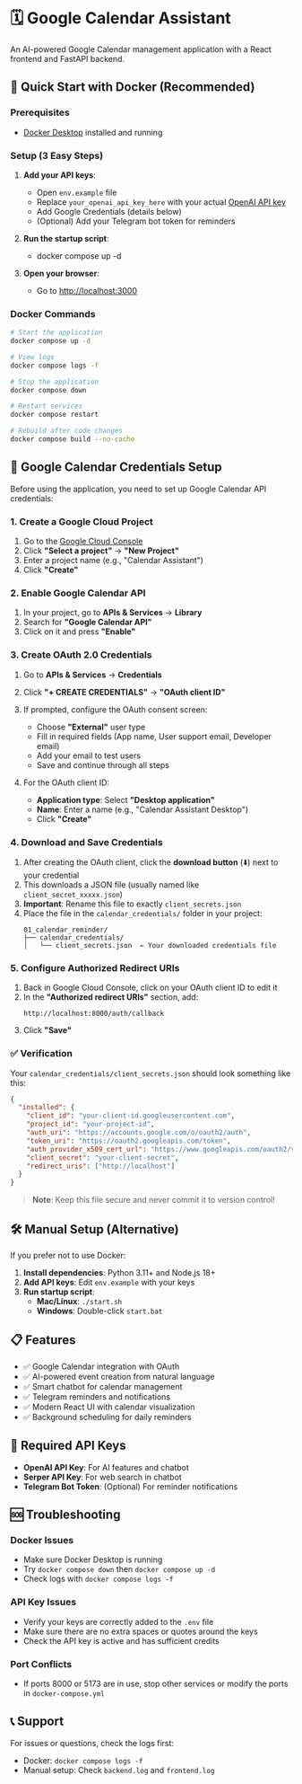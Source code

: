 # 🗓️ Google Calendar Assistant

An AI-powered Google Calendar management application with a React frontend and FastAPI backend.

## 🚀 Quick Start with Docker (Recommended)

### Prerequisites
- [Docker Desktop](https://docker.com/products/docker-desktop) installed and running

### Setup (3 Easy Steps)

1. **Add your API keys**:
   - Open `env.example` file
   - Replace `your_openai_api_key_here` with your actual [OpenAI API key](https://platform.openai.com/api-keys)
   - Add Google Credentials (details below)
   - (Optional) Add your Telegram bot token for reminders

2. **Run the startup script**:
   - docker compose up -d

3. **Open your browser**:
   - Go to [http://localhost:3000](http://localhost:3000)

### Docker Commands

```bash
# Start the application
docker compose up -d

# View logs
docker compose logs -f

# Stop the application
docker compose down

# Restart services
docker compose restart

# Rebuild after code changes
docker compose build --no-cache
```

## 🔐 Google Calendar Credentials Setup

Before using the application, you need to set up Google Calendar API credentials:

### 1. Create a Google Cloud Project

1. Go to the [Google Cloud Console](https://console.cloud.google.com/)
2. Click **"Select a project"** → **"New Project"**
3. Enter a project name (e.g., "Calendar Assistant")
4. Click **"Create"**

### 2. Enable Google Calendar API

1. In your project, go to **APIs & Services** → **Library**
2. Search for **"Google Calendar API"**
3. Click on it and press **"Enable"**

### 3. Create OAuth 2.0 Credentials

1. Go to **APIs & Services** → **Credentials**
2. Click **"+ CREATE CREDENTIALS"** → **"OAuth client ID"**
3. If prompted, configure the OAuth consent screen:
   - Choose **"External"** user type
   - Fill in required fields (App name, User support email, Developer email)
   - Add your email to test users
   - Save and continue through all steps

4. For the OAuth client ID:
   - **Application type**: Select **"Desktop application"**
   - **Name**: Enter a name (e.g., "Calendar Assistant Desktop")
   - Click **"Create"**

### 4. Download and Save Credentials

1. After creating the OAuth client, click the **download button** (⬇️) next to your credential
2. This downloads a JSON file (usually named like `client_secret_xxxxx.json`)
3. **Important**: Rename this file to exactly `client_secrets.json`
4. Place the file in the `calendar_credentials/` folder in your project:
   ```
   01_calendar_reminder/
   ├── calendar_credentials/
   │   └── client_secrets.json  ← Your downloaded credentials file
   ```

### 5. Configure Authorized Redirect URIs

1. Back in Google Cloud Console, click on your OAuth client ID to edit it
2. In the **"Authorized redirect URIs"** section, add:
   ```
   http://localhost:8000/auth/callback
   ```
3. Click **"Save"**

### ✅ Verification

Your `calendar_credentials/client_secrets.json` should look something like this:
```json
{
  "installed": {
    "client_id": "your-client-id.googleusercontent.com",
    "project_id": "your-project-id",
    "auth_uri": "https://accounts.google.com/o/oauth2/auth",
    "token_uri": "https://oauth2.googleapis.com/token",
    "auth_provider_x509_cert_url": "https://www.googleapis.com/oauth2/v1/certs",
    "client_secret": "your-client-secret",
    "redirect_uris": ["http://localhost"]
  }
}
```

> **Note**: Keep this file secure and never commit it to version control!

## 🛠️ Manual Setup (Alternative)

If you prefer not to use Docker:

1. **Install dependencies**: Python 3.11+ and Node.js 18+
2. **Add API keys**: Edit `env.example` with your keys
3. **Run startup script**:
   - **Mac/Linux**: `./start.sh`
   - **Windows**: Double-click `start.bat`

## 📋 Features

- ✅ Google Calendar integration with OAuth
- ✅ AI-powered event creation from natural language
- ✅ Smart chatbot for calendar management
- ✅ Telegram reminders and notifications
- ✅ Modern React UI with calendar visualization
- ✅ Background scheduling for daily reminders

## 🔑 Required API Keys

- **OpenAI API Key**: For AI features and chatbot
- **Serper API Key**: For web search in chatbot
- **Telegram Bot Token**: (Optional) For reminder notifications

## 🆘 Troubleshooting

### Docker Issues
- Make sure Docker Desktop is running
- Try `docker compose down` then `docker compose up -d`
- Check logs with `docker compose logs -f`

### API Key Issues
- Verify your keys are correctly added to the `.env` file
- Make sure there are no extra spaces or quotes around the keys
- Check the API key is active and has sufficient credits

### Port Conflicts
- If ports 8000 or 5173 are in use, stop other services or modify the ports in `docker-compose.yml`

## 📞 Support

For issues or questions, check the logs first:
- Docker: `docker compose logs -f`
- Manual setup: Check `backend.log` and `frontend.log` 